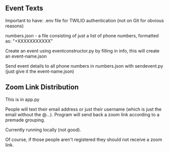 ## Event Texts
Important to have:
.env file for TWILIO authentication (not on Git for obvious reasons)

numbers.json - a file consisting of just a list of phone numbers, formatted as: "+XXXXXXXXXXX"

Create an event using eventconstructor.py by filling in info, this will create an event-name.json

Send event details to all phone numbers in numbers.json with sendevent.py (just give it the event-name.json)

## Zoom Link Distribution

This is in app.py

People will text their email address or just their username (which is just the email without the @...). 
Program will send back a zoom link according to a premade grouping. 

Currently running locally (not good). 

Of course, if those people aren't registered they should not receive a zoom link.